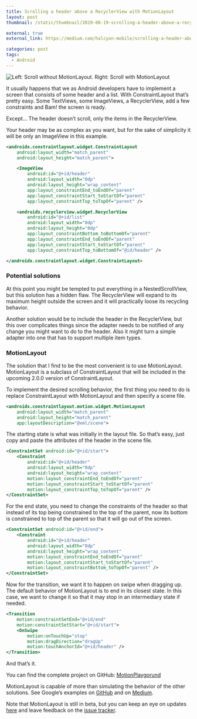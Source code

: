 ```yaml
---
title: Scrolling a header above a RecyclerView with MotionLayout
layout: post
thumbnail: /static/thumbnail/2019-08-19-scrolling-a-header-above-a-recyclerview-with-motionlayout.png

external: true
external_link: https://medium.com/halcyon-mobile/scrolling-a-header-above-a-recyclerview-with-motionlayout-5f36ebaa3b5f

categories: post
tags:
  - Android
---
```


![Left: Scroll without MotionLayout. Right: Scroll with MotionLayout](https://miro.medium.com/v2/resize:fit:640/1*ACoGxbjIoQsrQS6OBrh1vQ.gif)

It usually happens that we as Android developers have to implement a screen
that consists of some header and a list. With ConstraintLayout that’s pretty
easy. Some TextViews, some ImageViews, a RecyclerView, add a few constraints
and Bam! the screen is ready.

Except… The header doesn’t scroll, only the items in the RecyclerView.

Your header may be as complex as you want, but for the sake of simplicity it
will be only an ImageView in this example.

```xml
<androidx.constraintlayout.widget.ConstraintLayout
    android:layout_width="match_parent"
    android:layout_height="match_parent">

    <ImageView
        android:id="@+id/header"
        android:layout_width="0dp"
        android:layout_height="wrap_content"
        app:layout_constraintEnd_toEndOf="parent"
        app:layout_constraintStart_toStartOf="parent"
        app:layout_constraintTop_toTopOf="parent" />

    <androidx.recyclerview.widget.RecyclerView
        android:id="@+id/list"
        android:layout_width="0dp"
        android:layout_height="0dp"
        app:layout_constraintBottom_toBottomOf="parent"
        app:layout_constraintEnd_toEndOf="parent"
        app:layout_constraintStart_toStartOf="parent"
        app:layout_constraintTop_toBottomOf="@id/header" />

</androidx.constraintlayout.widget.ConstraintLayout>
```

### Potential solutions

At this point you might be tempted to put everything in a NestedScrollView,
but this solution has a hidden flaw. The RecyclerView will expand to its
maximum height outside the screen and it will practically loose its
recycling behavior.

Another solution would be to include the header in the RecyclerView, but this
over complicates things since the adapter needs to be notified of any change
you might want to do to the header. Also it might turn a simple adapter into
one that has to support multiple item types.

### MotionLayout

The solution that I find to be the most convenient is to use MotionLayout.
MotionLayout is a subclass of ConstraintLayout that will be included in the
upcoming 2.0.0 version of ConstraintLayout.

To implement the desired scrolling behavior, the first thing you need to do
is replace ConstraintLayout with MotionLayout and then specify a scene file.

```xml
<androidx.constraintlayout.motion.widget.MotionLayout
    android:layout_width="match_parent"
    android:layout_height="match_parent"
    app:layoutDescription="@xml/scene">
```

The starting state is what was initially in the layout file. So that’s easy,
just copy and paste the attributes of the header in the scene file.

```xml
<ConstraintSet android:id="@+id/start">
    <Constraint
        android:id="@+id/header"
        android:layout_width="0dp"
        android:layout_height="wrap_content"
        motion:layout_constraintEnd_toEndOf="parent"
        motion:layout_constraintStart_toStartOf="parent"
        motion:layout_constraintTop_toTopOf="parent" />
</ConstraintSet>
```

For the end state, you need to change the constraints of the header so that
instead of its top being constrained to the top of the parent, now its bottom
is constrained to top of the parent so that it will go out of the screen.

```xml
<ConstraintSet android:id="@+id/end">
    <Constraint
        android:id="@+id/header"
        android:layout_width="0dp"
        android:layout_height="wrap_content"
        motion:layout_constraintEnd_toEndOf="parent"
        motion:layout_constraintStart_toStartOf="parent"
        motion:layout_constraintBottom_toTopOf="parent" />
</ConstraintSet>
```

Now for the transition, we want it to happen on swipe when dragging up. The
default behavior of MotionLayout is to end in its closest state. In this case,
we want to change it so that it may stop in an intermediary state if needed.

```xml
<Transition
    motion:constraintSetEnd="@+id/end"
    motion:constraintSetStart="@+id/start">
    <OnSwipe
        motion:onTouchUp="stop"
        motion:dragDirection="dragUp"
        motion:touchAnchorId="@+id/header" />
</Transition>
```

And that’s it.

You can find the complete project on GitHub:
[MotionPlaygorund](https://github.com/AlexGabor/MotionPlayground?source=post_page-----5f36ebaa3b5f--------------------------------)

MotionLayout is capable of more than simulating the behavior of the other
solutions. See Google’s examples on [GitHub](https://github.com/googlesamples/android-ConstraintLayoutExamples)
and on [Medium](https://medium.com/google-developers/introduction-to-motionlayout-part-i-29208674b10d).

Note that MotionLayout is still in beta, but you can keep an eye on updates
[here](https://developer.android.com/jetpack/androidx/releases/constraintlayout)
and leave feedback on the [issue tracker](https://issuetracker.google.com/issues/new?component=323867&template=1023345).
